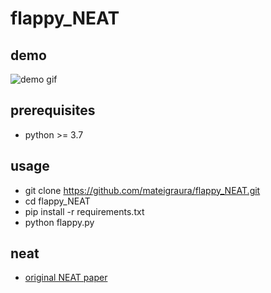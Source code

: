 # flappy_NEAT

## demo
![demo gif](img/demo/flappy_animation.gif)

## prerequisites
- python >= 3.7

## usage
- git clone https://github.com/mateigraura/flappy_NEAT.git
- cd flappy_NEAT
- pip install -r requirements.txt
- python flappy.py

## neat
- [original NEAT paper](http://nn.cs.utexas.edu/downloads/papers/stanley.ec02.pdf)
